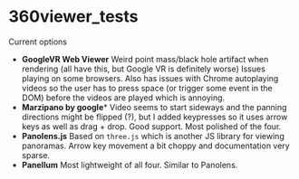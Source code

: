 # 360viewer_tests

Current options
* __GoogleVR Web Viewer__ Weird point mass/black hole artifact when rendering (all have this, but Google VR is definitely worse) Issues playing on some browsers. Also has issues with Chrome autoplaying videos so the user has to press space (or trigger some event in the DOM) before the videos are played which is annoying.  
* __Marzipano by google__* Video seems to start sideways and the panning directions might be flipped (?), but I added keypresses so it uses arrow keys as well as drag + drop. Good support. Most polished of the four.   
* __Panolens.js__ Based on `three.js` which is another JS library for viewing panoramas. Arrow key movement a bit choppy and documentation very sparse.       
* __Panellum__ Most lightweight of all four. Similar to Panolens.
